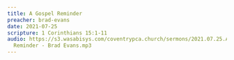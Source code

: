 ```yaml
---
title: A Gospel Reminder
preacher: brad-evans
date: 2021-07-25
scripture: 1 Corinthians 15:1-11
audio: https://s3.wasabisys.com/coventrypca.church/sermons/2021.07.25.A A Gospel
  Reminder - Brad Evans.mp3
---
```

